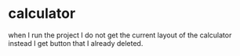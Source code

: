 # calculator

when I run the project I do not get the current layout of the calculator
instead I get button that I already deleted.

